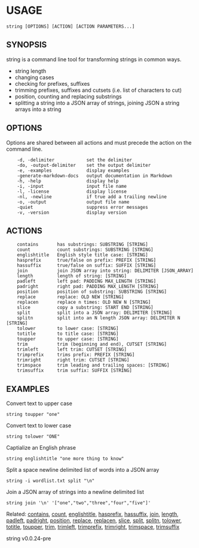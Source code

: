 
# USAGE

	string [OPTIONS] [ACTION] [ACTION PARAMETERS...]

## SYNOPSIS


string is a command line tool for transforming strings in common ways.

+ string length
+ changing cases
+ checking for prefixes, suffixes 
+ trimming prefixes, suffixes and cutsets (i.e. list of characters to cut)
+ position, counting and replacing substrings
+ splitting a string into a JSON array of strings, joining JSON a string arrays into a string


## OPTIONS

Options are shared between all actions and must precede the action on the command line.

```
    -d, -delimiter            set the delimiter
    -do, -output-delimiter    set the output delimiter
    -e, -examples             display examples
    -generate-markdown-docs   output documentation in Markdown
    -h, -help                 display help
    -i, -input                input file name
    -l, -license              display license
    -nl, -newline             if true add a trailing newline
    -o, -output               output file name
    -quiet                    suppress error messages
    -v, -version              display version
```


## ACTIONS

```
    contains       has substrings: SUBSTRING [STRING]
    count          count substrings: SUBSTRING [STRING]
    englishtitle   English style title case: [STRING]
    hasprefix      true/false on prefix: PREFIX [STRING]
    hassuffix      true/false on suffix: SUFFIX [STRING]
    join           join JSON array into string: DELIMITER [JSON_ARRAY]
    length         length of string: [STRING]
    padleft        left pad: PADDING MAX_LENGTH [STRING]
    padright       right pad: PADDING MAX_LENGTH [STRING]
    position       position of substring: SUBSTRING [STRING]
    replace        replace: OLD NEW [STRING]
    replacen       replace n times: OLD NEW N [STRING]
    slice          copy a substring: START END [STRING]
    split          split into a JSON array: DELIMITER [STRING]
    splitn         split into an N length JSON array: DELIMITER N [STRING]
    tolower        to lower case: [STRING]
    totitle        to title case: [STRING]
    toupper        to upper case: [STRING]
    trim           trim (beginning and end), CUTSET [STRING]
    trimleft       left trim: CUTSET [STRING]
    trimprefix     trims prefix: PREFIX [STRING]
    trimright      right trim: CUTSET [STRING]
    trimspace      trim leading and trailing spaces: [STRING]
    trimsuffix     trim suffix: SUFFIX [STRING]
```


## EXAMPLES


Convert text to upper case

	string toupper "one"

Convert text to lower case

	string tolower "ONE"

Captialize an English phrase

	string englishtitle "one more thing to know"

Split a space newline delimited list of words into a JSON array

	string -i wordlist.txt split "\n"

Join a JSON array of strings into a newline delimited list

	string join '\n' '["one","two","three","four","five"]'



Related: [contains](contains.html), [count](count.html), [englishtitle](englishtitle.html), [hasprefix](hasprefix.html), [hassuffix](hassuffix.html), [join](join.html), [length](length.html), [padleft](padleft.html), [padright](padright.html), [position](position.html), [replace](replace.html), [replacen](replacen.html), [slice](slice.html), [split](split.html), [splitn](splitn.html), [tolower](tolower.html), [totitle](totitle.html), [toupper](toupper.html), [trim](trim.html), [trimleft](trimleft.html), [trimprefix](trimprefix.html), [trimright](trimright.html), [trimspace](trimspace.html), [trimsuffix](trimsuffix.html)

string v0.0.24-pre
